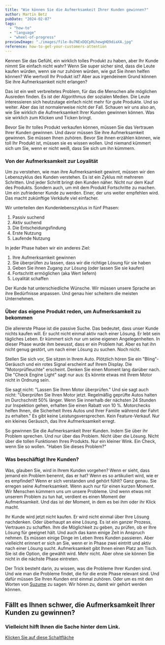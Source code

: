 ```yaml
---
title: "Wie können Sie die Aufmerksamkeit Ihrer Kunden gewinnen?"
author: Martin Betz
pubDate: "2024-02-07"
tags:
  - "how-to"
  - "language"
  - "wheel-of-progress"
previewImage: "./images/file-8u7NExDQCpRLhewgHQ9diaXA.jpg"
reference: how-to-get-your-customers-attention
---
```


Kennen Sie das Gefühl, ein wirklich tolles Produkt zu haben, aber Ihr Kunde nimmt Sie einfach nicht wahr? Wenn Sie super sicher sind, dass die Leute kaufen würden, wenn sie nur zuhören würden, wie gut Sie ihnen helfen können? Wie wertvoll Ihr Produkt ist? Aber aus irgendeinem Grund können Sie ihre Aufmerksamkeit nicht erlangen?

Das ist ein weit verbreitetes Problem, für das die Menschen alle möglichen Ausreden finden. Es ist der Algorithmus der sozialen Medien. Die Leute interessieren sich heutzutage einfach nicht mehr für gute Produkte. Und so weiter. Aber das ist normalerweise nicht der Fall. Schauen wir uns also an, wie Sie wirklich die Aufmerksamkeit Ihrer Kunden gewinnen können. Was sie wirklich zum Klicken und Ticken bringt.

Bevor Sie Ihr tolles Produkt verkaufen können, müssen Sie das Vertrauen Ihrer Kunden gewinnen. Und davor müssen Sie ihre Aufmerksamkeit gewinnen. Sie müssen Ihnen zuhören. Bevor Sie ihnen erzählen können, wie toll Ihr Produkt ist, müssen sie es wissen wollen. Und niemand kümmert sich um Sie, wenn er nicht weiß, dass Sie sich um ihn kümmern.

### Von der Aufmerksamkeit zur Loyalität

Um zu verstehen, wie man ihre Aufmerksamkeit gewinnt, müssen wir den Lebenszyklus des Kunden verstehen. Es ist ein Zyklus mit mehreren Schritten. Und jeder Schritt bringt den Kunden näher. Nicht nur dem Kauf des Produkts. Sondern auch, um mit dem Produkt Fortschritte zu machen. Um ein zufriedener Kunde zu werden. Einer, der uns weiter empfehlen wird. Das macht zukünftige Verkäufe viel einfacher.

Wir unterteilen den Kundenlebenszyklus in fünf Phasen:

1. Passiv suchend
2. Aktiv suchend
3. Die Entscheidungsfindung
4. Erste Nutzung
5. Laufende Nutzung

In jeder Phase haben wir ein anderes Ziel:

1. Ihre Aufmerksamkeit gewinnen
2. Sie überprüfen zu lassen, dass wir die richtige Lösung für sie haben
3. Geben Sie ihnen Zugang zur Lösung (oder lassen Sie sie kaufen)
4. Fortschritt ermöglichen (aka Wert liefern)
5. Loyalität schaffen

Der Kunde hat unterschiedliche Wünsche. Wir müssen unsere Sprache an ihre Bedürfnisse anpassen. Und genau hier scheitern die meisten Unternehmen.

### Über das eigene Produkt reden, um Aufmerksamkeit zu bekommen

Die allererste Phase ist die passive Suche. Das bedeutet, dass unser Kunde nichts kaufen will. Er sucht nicht einmal aktiv nach einer Lösung. Er lebt sein tägliches Leben. Er kümmert sich nur um seine eigenen Angelegenheiten. In dieser Phase wurde ihm bewusst, dass er ein Problem hat. Aber es hat ihn nicht genug gestört, um nach einer Lösung zu suchen. Noch nicht.

Stellen Sie sich vor, Sie sitzen in Ihrem Auto. Plötzlich hören Sie ein "Bling"-Geräusch und ein rotes Signal erscheint auf Ihrem Display. Die "Motorprüfleuchte" erscheint. Denken Sie einen Moment lang darüber nach. Die "Check Engine Light" sagt nur aus: Es könnte etwas mit Ihrem Motor nicht in Ordnung sein.

Sie sagt nicht: "Lassen Sie Ihren Motor überprüfen." Und sie sagt auch nicht: "Überprüfen Sie Ihren Motor jetzt. Regelmäßig geprüfte Autos halten im Durchschnitt 50% länger. Wenn Sie innerhalb der nächsten 24 Stunden zur Inspektion gehen, erhalten Sie einen Rabatt von 10 %. Motorchecks helfen Ihnen, die Sicherheit Ihres Autos und Ihrer Familie während der Fahrt zu erhalten." Es gibt keine Leistungsversprechen. Kein Feature-Verkauf. Nur ein kleines Geräusch, das Ihre Aufmerksamkeit erregt.

So gewinnen Sie die Aufmerksamkeit Ihrer Kunden. Indem Sie über ihr Problem sprechen. Und nur über das Problem. Nicht über die Lösung. Nicht über die tollen Funktionen Ihres Produkts. Nur ein kleiner Wink. Ein Check, wenn Sie so wollen. "Haben Sie dieses Problem?"

### Was beschäftigt Ihre Kunden?

Was, glauben Sie, wird in Ihrem Kunden vorgehen? Wenn er sieht, dass jemand ein Problem benennt, das er hat? Wenn es so artikuliert wird, wie er es empfindet? Wenn er sich verstanden und gehört fühlt? Ganz genau. Sie erregen seine Aufmerksamkeit. Wenn auch nur für einen kurzen Moment. Wir Menschen kümmern uns um unsere Probleme. Und wenn etwas mit unserem Problem zu tun hat, verdient es einen Moment der Aufmerksamkeit. Und das ist der Moment, in dem es bei ihm oder ihr Klick macht.

Ihr Kunde wird jetzt nicht kaufen. Er wird nicht einmal über Ihre Lösung nachdenken. Oder überhaupt an eine Lösung. Es ist ein ganzer Prozess, Vertrauen zu schaffen. Ihm die Möglichkeit zu geben, zu prüfen, ob er Ihre Lösung für geeignet hält. Und auch das kann einige Zeit in Anspruch nehmen. Es müssen einige Dinge im Leben Ihres Kunden passieren. Aber vielleicht erinnert er sich an Sie, wenn er in Phase zwei eintritt und aktiv nach einer Lösung sucht. Aufmerksamkeit gibt Ihnen einen Platz am Tisch. Sie ist die Option, die gewählt wird. Mehr nicht. Aber ohne sie können Sie nicht in die nächste Phase eintreten.

Der Trick besteht darin, zu wissen, was die Probleme Ihrer Kunden sind. Und wie man die Probleme findet, die für die erste Phase relevant sind. Und dafür müssen Sie Ihren Kunden erst einmal zuhören. Oder um es mit den Worten von [Suzume](https://youtu.be/5pTcio2hTSw?si=rK6rdhq8LGNFPVug) zu sagen: Wir hören zu, damit wir gehört werden können.



## Fällt es Ihnen schwer, die Aufmerksamkeit Ihrer Kunden zu gewinnen?

### Vielleicht hilft Ihnen die Sache hinter dem Link.

[Klicken Sie auf diese Schaltfläche](/leistungen/mastering-jobs-to-be-done-online-workshop/)
